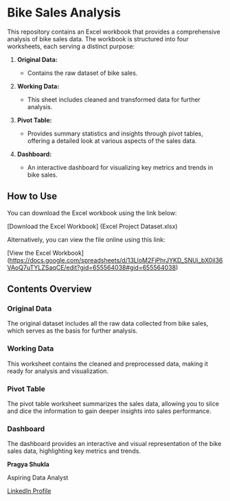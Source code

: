 # Bike Sales Analysis

This repository contains an Excel workbook that provides a comprehensive analysis of bike sales data. The workbook is structured into four worksheets, each serving a distinct purpose:

1. **Original Data:**
   - Contains the raw dataset of bike sales.

2. **Working Data:**
   - This sheet includes cleaned and transformed data for further analysis.

3. **Pivot Table:**
   - Provides summary statistics and insights through pivot tables, offering a detailed look at various aspects of the sales data.

4. **Dashboard:**
   - An interactive dashboard for visualizing key metrics and trends in bike sales.

## How to Use

You can download the Excel workbook using the link below:

[Download the Excel Workbook] (Excel Project Dataset.xlsx)

Alternatively, you can view the file online using this link:

[View the Excel Workbook] (https://docs.google.com/spreadsheets/d/13LloM2FjPhrJYKD_SNUi_bX0jl36VAoQ7uTYLZSaqCE/edit?gid=655564038#gid=655564038)
## Contents Overview

### Original Data
The original dataset includes all the raw data collected from bike sales, which serves as the basis for further analysis.

### Working Data
This worksheet contains the cleaned and preprocessed data, making it ready for analysis and visualization.

### Pivot Table
The pivot table worksheet summarizes the sales data, allowing you to slice and dice the information to gain deeper insights into sales performance.

### Dashboard
The dashboard provides an interactive and visual representation of the bike sales data, highlighting key metrics and trends.

**Pragya Shukla**

Aspiring Data Analyst

[LinkedIn Profile](www.linkedin.com/in/pragyashukla340)


